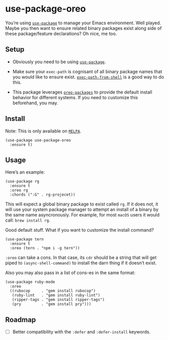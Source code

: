 # use-package-oreo

You’re using [`use-package`](https://github.com/jwiegley/use-package)
to manage your Emacs environment. Well played. Maybe you then want to
ensure related  binary packages exist along side of these
package/feature declarations? Oh nice, me too.

## Setup

* Obviously you need to be using
  [`use-package`](https://github.com/jwiegley/use-package).

* Make sure your `exec-path` is cognisant of all binary package names
that you would like to ensure
exist. [`exec-path-from-shell`](https://github.com/purcell/exec-path-from-shell)
is a good way to do this.

* This package leverages
  [`oreo-packages`](https://github.com/syvlorg/oreo-packages) to
  provide the default install behavior for different systems. If you
  need to customize this beforehand, you may.

## Install

Note: This is only available on [`MELPA`](https://melpa.org).

``` emacs-lisp
(use-package use-package-oreo
  :ensure t)
```

## Usage

Here’s an example:

``` emacs-lisp
(use-package rg
  :ensure t
  :oreo rg
  :chords (":G" . rg-projecet))
```

This will expect a global binary package to exist called `rg`. If it
does not, it will use your system package manager to attempt an
install of a binary by the same name asyncronously. For example, for
most `macOS` users it would call: `brew install rg`.

Good default stuff. What if you want to customize the install command?

``` emacs-lisp
(use-package tern
  :ensure t
  :oreo (tern . "npm i -g tern"))
```

`:oreo` can take a cons. In that case, its `cdr`
should be a string that will get piped to `(async-shell-command)` to
install the darn thing if it doesn’t exist.

Also you may also pass in a list of cons-es in the same format:

``` emacs-lisp
(use-package ruby-mode
  :oreo
  ((rubocop     . "gem install rubocop")
   (ruby-lint   . "gem install ruby-lint")
   (ripper-tags . "gem install ripper-tags")
   (pry         . "gem install pry")))
```

## Roadmap

- [ ] Better compatibility with the `:defer` and `:defer-install` keywords.
